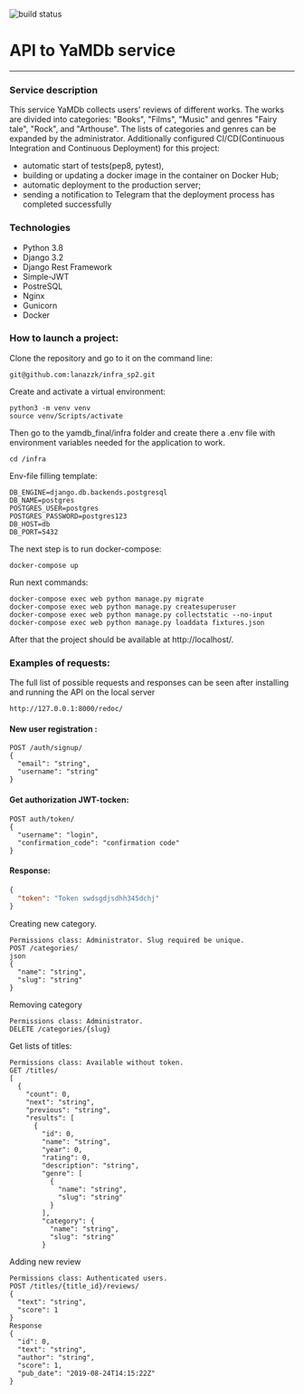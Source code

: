 ![build status](https://github.com/lanazzk/yamdb_final/actions/workflows/yamdb_workflow.yml/badge.svg)
# API to YaMDb service 

---

### Service description

This service YaMDb collects users' reviews of different works. The works are divided into categories: "Books", "Films", "Music" and genres "Fairy tale", "Rock", and "Arthouse". The lists of categories and genres can be expanded by the administrator.
Additionally configured CI/CD(Continuous Integration and Continuous Deployment) for this project:
  - automatic start of tests(pep8, pytest),
  - building or updating a docker image in the container on Docker Hub; 
  - automatic deployment to the production server;
  - sending a notification to Telegram that the deployment process has completed successfully

### Technologies
- Python 3.8
- Django 3.2
- Django Rest Framework
- Simple-JWT
- PostreSQL
- Nginx
- Gunicorn
- Docker

### How to launch a project:

Clone the repository and go to it on the command line:
```
git@github.com:lanazzk/infra_sp2.git
```
Create and activate a virtual environment:
```
python3 -m venv venv
source venv/Scripts/activate
```
Then go to the yamdb_final/infra folder and create there a .env file with environment variables needed for the application to work.
```
cd /infra
```
Env-file filling template:
```
DB_ENGINE=django.db.backends.postgresql
DB_NAME=postgres
POSTGRES_USER=postgres
POSTGRES_PASSWORD=postgres123
DB_HOST=db
DB_PORT=5432
```

The next step is to run docker-compose:
```
docker-compose up

```
Run next commands:

```
docker-compose exec web python manage.py migrate
docker-compose exec web python manage.py createsuperuser
docker-compose exec web python manage.py collectstatic --no-input
docker-compose exec web python manage.py loaddata fixtures.json
```
After that the project should be available at http://localhost/.

### Examples of requests:
The full list of possible requests and responses can be seen after installing and running the API on the local server

`http://127.0.0.1:8000/redoc/`

#### New user registration :
```
POST /auth/signup/
{
  "email": "string",
  "username": "string"
}
```
#### Get authorization JWT-tocken:
```
POST auth/token/
{
  "username": "login",
  "confirmation_code": "confirmation code"
}
```
#### Response:

```json
{
  "token": "Token swdsgdjsdhh345dchj"
}
```
Creating new category.
```
Permissions class: Administrator. Slug required be unique.
POST /categories/
json
{
  "name": "string",
  "slug": "string"
}
```
Removing category
```
Permissions class: Administrator.
DELETE /categories/{slug}
```
Get lists of titles:
```
Permissions class: Available without token.
GET /titles/
[
  {
    "count": 0,
    "next": "string",
    "previous": "string",
    "results": [
      {
        "id": 0,
        "name": "string",
        "year": 0,
        "rating": 0,
        "description": "string",
        "genre": [
          {
            "name": "string",
            "slug": "string"
          }
        ],
        "category": {
          "name": "string",
          "slug": "string"
        }
```
Adding new review
```
Permissions class: Authenticated users.
POST /titles/{title_id}/reviews/
{
  "text": "string",
  "score": 1
}
Response
{
  "id": 0,
  "text": "string",
  "author": "string",
  "score": 1,
  "pub_date": "2019-08-24T14:15:22Z"
}
```
